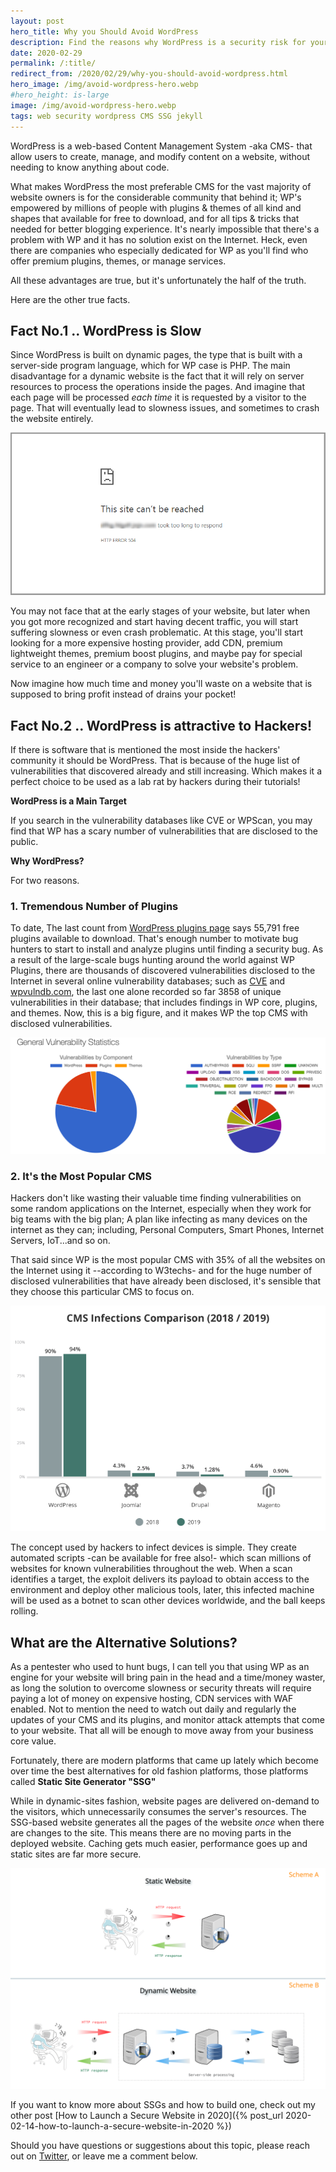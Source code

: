 ```yaml
---
layout: post
hero_title: Why you Should Avoid WordPress
description: Find the reasons why WordPress is a security risk for your website.
date: 2020-02-29
permalink: /:title/
redirect_from: /2020/02/29/why-you-should-avoid-wordpress.html
hero_image: /img/avoid-wordpress-hero.webp
#hero_height: is-large
image: /img/avoid-wordpress-hero.webp
tags: web security wordpress CMS SSG jekyll
---
```


WordPress is a web-based Content Management System -aka CMS- that allow users to create, manage, and modify content on a website, without needing to know anything about code.

What makes WordPress the most preferable CMS for the vast majority of website owners is for the considerable community that behind it; WP's empowered by millions of people with plugins & themes of all kind and shapes that available for free to download, and for all tips & tricks that needed for better blogging experience. It's nearly impossible that there's a problem with WP and it has no solution exist on the Internet. Heck, even there are companies who especially dedicated for WP as you'll find who offer premium plugins, themes, or manage services.

All these advantages are true, but it's unfortunately the half of the truth.

Here are the other true facts.

## Fact No.1 .. WordPress is Slow

Since WordPress is built on dynamic pages, the type that is built with a server-side program language, which for WP case is PHP. The main disadvantage for a dynamic website is the fact that it will rely on server resources to process the operations inside the pages. And imagine that each page will be processed _each time_ it is requested by a visitor to the page. That will eventually lead to slowness issues, and sometimes to crash the website entirely.

![WordPress crash with 504 gateway time-out error](/img/posts/wordpress-crash-504-gateway-time-out-error.webp)

You may not face that at the early stages of your website, but later when you got more recognized and start having decent traffic, you will start suffering slowness or even crash problematic. At this stage, you'll start looking for a more expensive hosting provider, add CDN, premium lightweight themes, premium boost plugins, and maybe pay for special service to an engineer or a company to solve your website's problem.

Now imagine how much time and money you'll waste on a website that is supposed to bring profit instead of drains your pocket!

## Fact No.2 .. WordPress is attractive to Hackers!

If there is software that is mentioned the most inside the hackers' community it should be WordPress. That is because of the huge list of vulnerabilities that discovered already and still increasing. Which makes it a perfect choice to be used as a lab rat by hackers during their tutorials!

**WordPress is a Main Target**

If you search in the vulnerability databases like CVE or WPScan, you may find that WP has a scary number of vulnerabilities that are disclosed to the public.

**Why WordPress?**

For two reasons.

### 1. Tremendous Number of Plugins

To date, The last count from [WordPress plugins page](https://wordpress.org/plugins/) says 55,791 free plugins available to download. That's enough number to motivate bug hunters to start to install and analyze plugins until finding a security bug. As a result of the large-scale bugs hunting around the world against WP Plugins, there are thousands of discovered vulnerabilities disclosed to the Internet in several online vulnerability databases; such as [CVE](https://www.cvedetails.com/) and [wpvulndb.com](https://wpvulndb.com/plugins), the last one alone recorded so far 3858 of unique vulnerabilities in their database; that includes findings in WP core, plugins, and themes. Now, this is a big figure, and it makes WP the top CMS with disclosed vulnerabilities.

![WordPress Vulnerabilities](/img/posts/wordpress-vulnerabilities.webp)

### 2. It's the Most Popular CMS

Hackers don't like wasting their valuable time finding vulnerabilities on some random applications on the Internet, especially when they work for big teams with the big plan; A plan like infecting as many devices on the internet as they can; including, Personal Computers, Smart Phones, Internet Servers, IoT...and so on.

That said since WP is the most popular CMS with 35% of all the websites on the Internet using it --according to W3techs- and for the huge number of disclosed vulnerabilities that have already been disclosed, it's sensible that they choose this particular CMS to focus on.

![CMS Infections 2018-2019](/img/posts/cms-infections.webp)

The concept used by hackers to infect devices is simple. They create automated scripts -can be available for free also!- which scan millions of websites for known vulnerabilities throughout the web. When a scan identifies a target, the exploit delivers its payload to obtain access to the environment and deploy other malicious tools, later, this infected machine will be used as a botnet to scan other devices worldwide, and the ball keeps rolling.

## What are the Alternative Solutions?

As a pentester who used to hunt bugs, I can tell you that using WP as an engine for your website will bring pain in the head and a time/money waster, as long the solution to overcome slowness or security threats will require paying a lot of money on expensive hosting, CDN services with WAF enabled. Not to mention the need to watch out daily and regularly the updates of your CMS and its plugins, and monitor attack attempts that come to your website. That all will be enough to move away from your business core value.

Fortunately, there are modern platforms that came up lately which become over time the best alternatives for old fashion platforms, those platforms called **Static Site Generator "SSG"**

While in dynamic-sites fashion, website pages are delivered on-demand to the visitors, which unnecessarily consumes the server's resources. The SSG-based website generates all the pages of the website _once_ when there are changes to the site. This means there are no moving parts in the deployed website. Caching gets much easier, performance goes up and static sites are far more secure.

![Static Sites vs Dynamic Sites](/img/posts/dynamic-x-static.webp)

If you want to know more about SSGs and how to build one, check out my other post [How to Launch a Secure Website in 2020]({% post_url 2020-02-14-how-to-launch-a-secure-website-in-2020 %})

Should you have questions or suggestions about this topic, please reach out on [Twitter](https://www.twitter.com/tariqhawis), or leave me a comment below.
